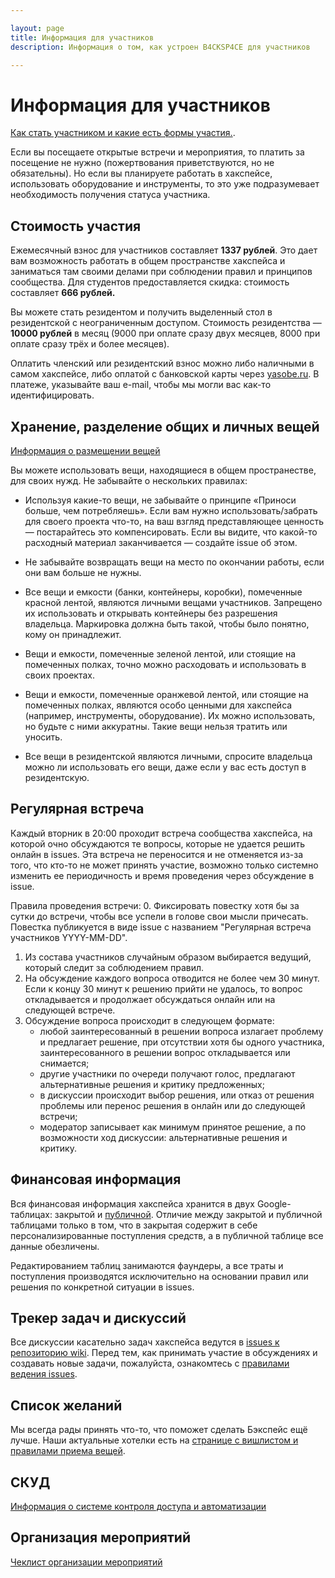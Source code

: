 ```yaml
---

layout: page
title: Информация для участников
description: Информация о том, как устроен B4CKSP4CE для участников

---
```

# Информация для участников

[Как стать участником и какие есть формы участия.](/evaluation).

Если вы посещаете открытые встречи и мероприятия, то платить за посещение не нужно (пожертвования приветствуются, но не обязательны). Но если вы планируете работать в хакспейсе, использовать оборудование и инструменты, то это уже подразумевает необходимость получения статуса участника.

## Стоимость участия
Ежемесячный взнос для участников составляет **1337 рублей**. Это дает вам возможность работать в общем пространстве хакспейса и заниматься там своими делами при соблюдении правил и принципов сообщества. 
Для студентов предоставляется скидка: стоимость составляет **666 рублей.**

Вы можете стать резидентом и получить выделенный стол в резидентской с неограниченным доступом. Cтоимость резидентства — **10000 рублей** в месяц (9000 при оплате сразу двух месяцев, 8000 при оплате сразу трёх и более месяцев).

Оплатить членский или резидентский взнос можно либо наличными в самом хакспейсе, либо оплатой с банковской карты через [yasobe.ru](https://yasobe.ru/na/b4cksp4ce). В платеже, указывайте ваш e-mail, чтобы мы могли вас как-то идентифицировать.

## Хранение, разделение общих и личных вещей

[Информация о размещении вещей](/stuff-map)

Вы можете использовать вещи, находящиеся в общем пространестве, для своих нужд. Не забывайте о нескольких правилах:

* Используя какие-то вещи, не забывайте о принципе «Приноси больше, чем потребляешь». Если вам нужно использовать/забрать для своего проекта что-то, на ваш взгляд представляющее ценность — постарайтесь это компенсировать. Если вы видите, что какой-то расходный материал заканчивается — создайте issue об этом.

* Не забывайте возвращать вещи на место по окончании работы, если они вам больше не нужны.

* Все вещи и емкости (банки, контейнеры, коробки), помеченные красной лентой, являются личными вещами участников. Запрещено их использовать и открывать контейнеры без разрешения владельца. Маркировка должна быть такой, чтобы было понятно, кому он принадлежит.

* Вещи и емкости, помеченные зеленой лентой, или стоящие на помеченных полках, точно можно расходовать и использовать в своих проектах.

* Вещи и емкости, помеченные оранжевой лентой, или стоящие на помеченных полках, являются особо ценными для хакспейса (например, инструменты, оборудование). Их можно использовать, но будьте с ними аккуратны. Такие вещи нельзя тратить или уносить.

* Все вещи в резидентской являются личными, спросите владельца можно ли использовать его вещи, даже если у вас есть доступ в резидентскую.

## Регулярная встреча
Каждый вторник в 20:00 проходит встреча сообщества хакспейса, на которой очно обсуждаются те вопросы, которые не удается решить онлайн в issues. Эта встреча не переносится и не отменяется из-за того, что кто-то не может принять участие, возможно только системно изменить ее периодичность и время проведения через обсуждение в issue.

Правила проведения встречи:
0. Фиксировать повестку хотя бы за сутки до встречи, чтобы все успели в голове свои мысли причесать. Повестка публикуется в виде issue с названием "Регулярная встреча участников YYYY-MM-DD".
1. Из состава участников случайным образом выбирается ведущий, который следит за соблюдением правил.
2. На обсуждение каждого вопроса отводится не более чем 30 минут. Если к концу 30 минут к решению прийти не удалось, то вопрос откладывается и продолжает обсуждаться онлайн или на следующей встрече.
3. Обсуждение вопроса происходит в следующем формате:
    - любой заинтересованный в решении вопроса излагает проблему и предлагает решение, при отсутствии хотя бы одного участника, заинтересованного в решении вопрос откладывается или снимается;
    - другие участники по очереди получают голос, предлагают альтернативные решения и критику предложенных;
    - в дискуссии происходит выбор решения, или отказ от решения проблемы или перенос решения в онлайн или до следующей встречи;
    - модератор записывает как минимум принятое решение, а по возможности ход дискуссии: альтернативные решения и критику.

## Финансовая информация
Вся финансовая информация хакспейса хранится в двух Google-таблицах: закрытой и [публичной](https://drive.google.com/open?id=1axxo8_JOMkHQfMpo-TbR6vLCXhowdyu8iZRUjZ59F04). Отличие между закрытой и публичной таблицами только в том, что в закрытая содержит в себе персонализированные поступления средств, а в публичной таблице все данные обезличены.

Редактированием таблиц занимаются фаундеры, а все траты и поступления производятся исключительно на основании правил или решения по конкретной ситуации в issues. 

## Трекер задач и дискуссий
Все дискуссии касательно задач хакспейса ведутся в [issues к репозиторию wiki](https://github.com/b4ck5p4c3/0x08.in/issues). Перед тем, как принимать участие в обсуждениях и создавать новые задачи, пожалуйста, ознакомтесь с [правилами ведения issues](/issue-rules.html).

## Список желаний
Мы всегда рады принять что-то, что поможет сделать Бэкспейс ещё лучше. Наши актуальные хотелки есть на [странице с вишлистом и правилами приема вещей](/needs.html).

## СКУД

[Информация о системе контроля доступа и автоматизации](/asc)

## Организация мероприятий

[Чеклист организации мероприятий](/event-rules)
